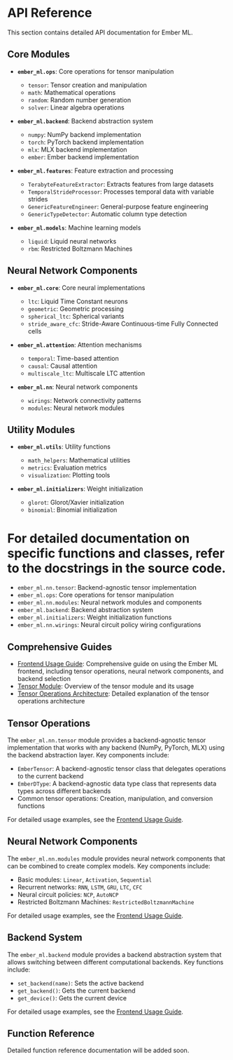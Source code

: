 # API Reference

This section contains detailed API documentation for Ember ML.

## Core Modules

- **`ember_ml.ops`**: Core operations for tensor manipulation
  - `tensor`: Tensor creation and manipulation
  - `math`: Mathematical operations
  - `random`: Random number generation
  - `solver`: Linear algebra operations

- **`ember_ml.backend`**: Backend abstraction system
  - `numpy`: NumPy backend implementation
  - `torch`: PyTorch backend implementation
  - `mlx`: MLX backend implementation
  - `ember`: Ember backend implementation

- **`ember_ml.features`**: Feature extraction and processing
  - `TerabyteFeatureExtractor`: Extracts features from large datasets
  - `TemporalStrideProcessor`: Processes temporal data with variable strides
  - `GenericFeatureEngineer`: General-purpose feature engineering
  - `GenericTypeDetector`: Automatic column type detection

- **`ember_ml.models`**: Machine learning models
  - `liquid`: Liquid neural networks
  - `rbm`: Restricted Boltzmann Machines

## Neural Network Components

- **`ember_ml.core`**: Core neural implementations
  - `ltc`: Liquid Time Constant neurons
  - `geometric`: Geometric processing
  - `spherical_ltc`: Spherical variants
  - `stride_aware_cfc`: Stride-Aware Continuous-time Fully Connected cells

- **`ember_ml.attention`**: Attention mechanisms
  - `temporal`: Time-based attention
  - `causal`: Causal attention
  - `multiscale_ltc`: Multiscale LTC attention

- **`ember_ml.nn`**: Neural network components
  - `wirings`: Network connectivity patterns
  - `modules`: Neural network modules

## Utility Modules

- **`ember_ml.utils`**: Utility functions
  - `math_helpers`: Mathematical utilities
  - `metrics`: Evaluation metrics
  - `visualization`: Plotting tools

- **`ember_ml.initializers`**: Weight initialization
  - `glorot`: Glorot/Xavier initialization
  - `binomial`: Binomial initialization

For detailed documentation on specific functions and classes, refer to the docstrings in the source code.
=======
- `ember_ml.nn.tensor`: Backend-agnostic tensor implementation
- `ember_ml.ops`: Core operations for tensor manipulation
- `ember_ml.nn.modules`: Neural network modules and components
- `ember_ml.backend`: Backend abstraction system
- `ember_ml.initializers`: Weight initialization functions
- `ember_ml.nn.wirings`: Neural circuit policy wiring configurations

## Comprehensive Guides

- [Frontend Usage Guide](frontend_usage_guide.md): Comprehensive guide on using the Ember ML frontend, including tensor operations, neural network components, and backend selection
- [Tensor Module](tensor.md): Overview of the tensor module and its usage
- [Tensor Operations Architecture](tensor_architecture.md): Detailed explanation of the tensor operations architecture

## Tensor Operations

The `ember_ml.nn.tensor` module provides a backend-agnostic tensor implementation that works with any backend (NumPy, PyTorch, MLX) using the backend abstraction layer. Key components include:

- `EmberTensor`: A backend-agnostic tensor class that delegates operations to the current backend
- `EmberDType`: A backend-agnostic data type class that represents data types across different backends
- Common tensor operations: Creation, manipulation, and conversion functions

For detailed usage examples, see the [Frontend Usage Guide](frontend_usage_guide.md).

## Neural Network Components

The `ember_ml.nn.modules` module provides neural network components that can be combined to create complex models. Key components include:

- Basic modules: `Linear`, `Activation`, `Sequential`
- Recurrent networks: `RNN`, `LSTM`, `GRU`, `LTC`, `CFC`
- Neural circuit policies: `NCP`, `AutoNCP`
- Restricted Boltzmann Machines: `RestrictedBoltzmannMachine`

For detailed usage examples, see the [Frontend Usage Guide](frontend_usage_guide.md).

## Backend System

The `ember_ml.backend` module provides a backend abstraction system that allows switching between different computational backends. Key functions include:

- `set_backend(name)`: Sets the active backend
- `get_backend()`: Gets the current backend
- `get_device()`: Gets the current device

For detailed usage examples, see the [Frontend Usage Guide](frontend_usage_guide.md).

## Function Reference

Detailed function reference documentation will be added soon.
